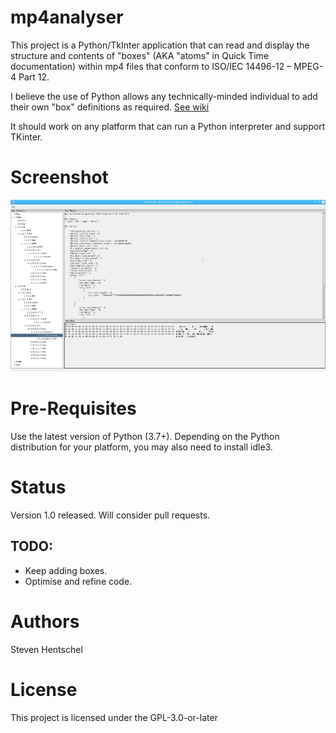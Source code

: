 # mp4analyser #
This project is a Python/TkInter application that can read and display the structure and contents of "boxes" 
(AKA "atoms" in Quick Time documentation) within mp4 files that conform to ISO/IEC 14496-12 – MPEG-4 Part 12.

I believe the use of Python allows any technically-minded individual to add their own "box" definitions as required. 
[See wiki](https://github.com/essential61/mp4analyser/wiki)

It should work on any platform that can run a Python interpreter and support TKinter.

# Screenshot #
![alt text](./images/mp4analyser.png)

# Pre-Requisites #
Use the latest version of Python (3.7+). Depending on the Python distribution for your platform, you may also need to install idle3.

# Status #
Version 1.0 released. Will consider pull requests.

## TODO: ##
* Keep adding boxes.
* Optimise and refine code.

# Authors #
Steven Hentschel

# License #
This project is licensed under the GPL-3.0-or-later

